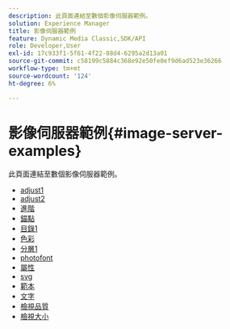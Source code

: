 ```yaml
---
description: 此頁面連結至數個影像伺服器範例。
solution: Experience Manager
title: 影像伺服器範例
feature: Dynamic Media Classic,SDK/API
role: Developer,User
exl-id: 17c933f1-5f61-4f22-88d4-6295a2d13a01
source-git-commit: c58199c5884c368e92e50fe0ef9d6ad523e36266
workflow-type: tm+mt
source-wordcount: '124'
ht-degree: 6%

---
```


# 影像伺服器範例{#image-server-examples}

此頁面連結至數個影像伺服器範例。
<!-- As of August 29 (and likely months or years before this date), none of the links below work anymore! -->

* [adjust1](http://crc.scene7.com/is-docs/examples/adjust1.htm)
* [adjust2](http://crc.scene7.com/is-docs/examples/adjust2.htm)
* [進階](http://crc.scene7.com/is-docs/examples/advanced.htm)
* [錨點](http://crc.scene7.com/is-docs/examples/anchors.htm)
* [目錄1](http://crc.scene7.com/is-docs/examples/catalog1.htm)
* [色彩](http://crc.scene7.com/is-docs/examples/colorize.htm)
* [分層1](http://crc.scene7.com/is-docs/examples/layering1.htm)
* [photofont](http://crc.scene7.com/is-docs/examples/photofont.htm)
* [屬性](http://crc.scene7.com/is-docs/examples/properties.htm)
* [svg](http://crc.scene7.com/is-docs/examples/svg.htm)
* [範本](http://crc.scene7.com/is-docs/examples/templates.htm)
* [文字](http://crc.scene7.com/is-docs/examples/text.htm)
* [檢視品質](http://crc.scene7.com/is-docs/examples/view-quality.htm)
* [檢視大小](http://crc.scene7.com/is-docs/examples/view-size.htm)
